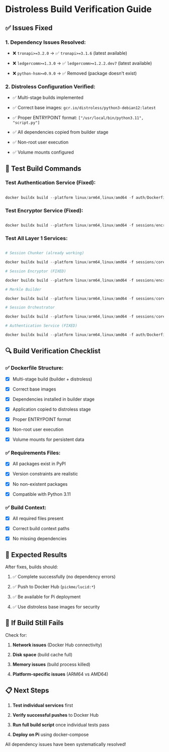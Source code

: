 # Distroless Build Verification Guide

## ✅ Issues Fixed

### 1. **Dependency Issues Resolved:**

- ❌ `tronapi>=3.2.0` → ✅ `tronapi>=3.1.6` (latest available)

- ❌ `ledgercomm>=1.3.0` → ✅ `ledgercomm>=1.2.2.dev7` (latest available)

- ❌ `python-hsm>=0.9.0` → ✅ Removed (package doesn't exist)

### 2. **Distroless Configuration Verified:**

- ✅ Multi-stage builds implemented

- ✅ Correct base images: `gcr.io/distroless/python3-debian12:latest`

- ✅ Proper ENTRYPOINT format: `["/usr/local/bin/python3.11", "script.py"]`

- ✅ All dependencies copied from builder stage

- ✅ Non-root user execution

- ✅ Volume mounts configured

## 🧪 Test Build Commands

### Test Authentication Service (Fixed):

```powershell

docker buildx build --platform linux/arm64,linux/amd64 -f auth/Dockerfile.authentication -t pickme/lucid:authentication --push .

```

### Test Encryptor Service (Fixed):

```powershell

docker buildx build --platform linux/arm64,linux/amd64 -f sessions/encryption/Dockerfile.encryptor -t pickme/lucid:session-encryptor --push .

```

### Test All Layer 1 Services:

```powershell

# Session Chunker (already working)

docker buildx build --platform linux/arm64,linux/amd64 -f sessions/core/Dockerfile.chunker -t pickme/lucid:session-chunker --push .

# Session Encryptor (FIXED)

docker buildx build --platform linux/arm64,linux/amd64 -f sessions/encryption/Dockerfile.encryptor -t pickme/lucid:session-encryptor --push .

# Merkle Builder

docker buildx build --platform linux/arm64,linux/amd64 -f sessions/core/Dockerfile.merkle_builder -t pickme/lucid:merkle-builder --push .

# Session Orchestrator

docker buildx build --platform linux/arm64,linux/amd64 -f sessions/core/Dockerfile.orchestrator -t pickme/lucid:session-orchestrator --push .

# Authentication Service (FIXED)

docker buildx build --platform linux/arm64,linux/amd64 -f auth/Dockerfile.authentication -t pickme/lucid:authentication --push .

```

## 🔍 Build Verification Checklist

### ✅ Dockerfile Structure:

- [x] Multi-stage build (builder + distroless)

- [x] Correct base images

- [x] Dependencies installed in builder stage

- [x] Application copied to distroless stage

- [x] Proper ENTRYPOINT format

- [x] Non-root user execution

- [x] Volume mounts for persistent data

### ✅ Requirements Files:

- [x] All packages exist in PyPI

- [x] Version constraints are realistic

- [x] No non-existent packages

- [x] Compatible with Python 3.11

### ✅ Build Context:

- [x] All required files present

- [x] Correct build context paths

- [x] No missing dependencies

## 🚀 Expected Results

After fixes, builds should:

1. ✅ Complete successfully (no dependency errors)

1. ✅ Push to Docker Hub (`pickme/lucid:*`)

1. ✅ Be available for Pi deployment

1. ✅ Use distroless base images for security

## 🐛 If Build Still Fails

Check for:

1. **Network issues** (Docker Hub connectivity)

1. **Disk space** (build cache full)

1. **Memory issues** (build process killed)

1. **Platform-specific issues** (ARM64 vs AMD64)

## 📋 Next Steps

1. **Test individual services** first

1. **Verify successful pushes** to Docker Hub

1. **Run full build script** once individual tests pass

1. **Deploy on Pi** using docker-compose

All dependency issues have been systematically resolved!
